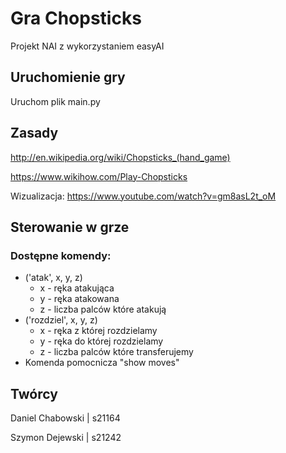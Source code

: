 # Gra Chopsticks

Projekt NAI z wykorzystaniem easyAI

## Uruchomienie gry
Uruchom plik main.py


## Zasady

http://en.wikipedia.org/wiki/Chopsticks_(hand_game)

https://www.wikihow.com/Play-Chopsticks

Wizualizacja: https://www.youtube.com/watch?v=gm8asL2t_oM

## Sterowanie w grze

### Dostępne komendy:

- ('atak', x, y, z)
    - x - ręka atakująca
    - y - ręka atakowana
    - z - liczba palców które atakują
- ('rozdziel', x, y, z)
    - x - ręka z której rozdzielamy
    - y - ręka do której rozdzielamy
    - z - liczba palców które transferujemy
- Komenda pomocnicza "show moves"

## Twórcy

Daniel Chabowski | s21164

Szymon Dejewski | s21242